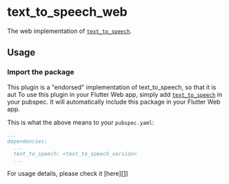 # text_to_speech_web

The web implementation of [`text_to_speech`][1].

## Usage

### Import the package
This plugin is a "endorsed" implementation of text_to_speech, so that it is aut
To use this plugin in your Flutter Web app, simply add [`text_to_speech`][1] in your pubspec.
It will automatically include this package in your Flutter Web app.

This is what the above means to your `pubspec.yaml`:

```yaml
...
dependencies:
  ...
  text_to_speech: <text_to_speech_version> 
  ...
```
For usage details, please check it [here][[1]]


[1]: https://github.com/ixsans/text_to_speech
